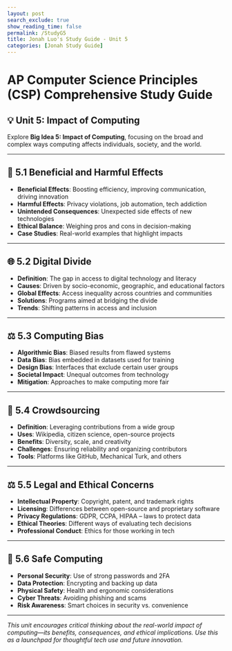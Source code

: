 ```yaml
---
layout: post 
search_exclude: true
show_reading_time: false
permalink: /StudyG5
title: Jonah Luo's Study Guide - Unit 5
categories: [Jonah Study Guide]
---
```


# AP Computer Science Principles (CSP) Comprehensive Study Guide  
## 💡 Unit 5: Impact of Computing

Explore **Big Idea 5: Impact of Computing**, focusing on the broad and complex ways computing affects individuals, society, and the world.

---

## 🌱 5.1 Beneficial and Harmful Effects
- **Beneficial Effects**: Boosting efficiency, improving communication, driving innovation  
- **Harmful Effects**: Privacy violations, job automation, tech addiction  
- **Unintended Consequences**: Unexpected side effects of new technologies  
- **Ethical Balance**: Weighing pros and cons in decision-making  
- **Case Studies**: Real-world examples that highlight impacts

---

## 🌐 5.2 Digital Divide
- **Definition**: The gap in access to digital technology and literacy  
- **Causes**: Driven by socio-economic, geographic, and educational factors  
- **Global Effects**: Access inequality across countries and communities  
- **Solutions**: Programs aimed at bridging the divide  
- **Trends**: Shifting patterns in access and inclusion

---

## ⚖️ 5.3 Computing Bias
- **Algorithmic Bias**: Biased results from flawed systems  
- **Data Bias**: Bias embedded in datasets used for training  
- **Design Bias**: Interfaces that exclude certain user groups  
- **Societal Impact**: Unequal outcomes from technology  
- **Mitigation**: Approaches to make computing more fair

---

## 🤝 5.4 Crowdsourcing
- **Definition**: Leveraging contributions from a wide group  
- **Uses**: Wikipedia, citizen science, open-source projects  
- **Benefits**: Diversity, scale, and creativity  
- **Challenges**: Ensuring reliability and organizing contributors  
- **Tools**: Platforms like GitHub, Mechanical Turk, and others

---

## ⚖️ 5.5 Legal and Ethical Concerns
- **Intellectual Property**: Copyright, patent, and trademark rights  
- **Licensing**: Differences between open-source and proprietary software  
- **Privacy Regulations**: GDPR, CCPA, HIPAA – laws to protect data  
- **Ethical Theories**: Different ways of evaluating tech decisions  
- **Professional Conduct**: Ethics for those working in tech

---

## 🔐 5.6 Safe Computing
- **Personal Security**: Use of strong passwords and 2FA  
- **Data Protection**: Encrypting and backing up data  
- **Physical Safety**: Health and ergonomic considerations  
- **Cyber Threats**: Avoiding phishing and scams  
- **Risk Awareness**: Smart choices in security vs. convenience

---

*This unit encourages critical thinking about the real-world impact of computing—its benefits, consequences, and ethical implications. Use this as a launchpad for thoughtful tech use and future innovation.*